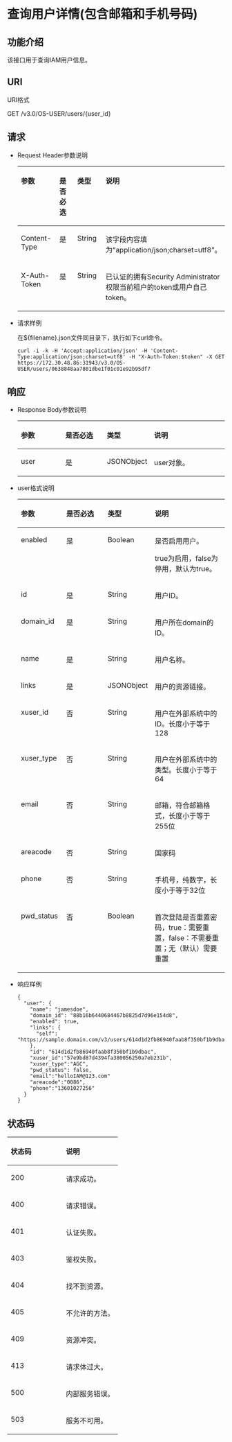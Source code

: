 # 查询用户详情\(包含邮箱和手机号码\)<a name="iam_08_0003"></a>

## 功能介绍<a name="s5888597838b0425a92e3419fb766c7f5"></a>

该接口用于查询IAM用户信息。

## URI<a name="s46d3616bd4c54e55ba97a528518a5890"></a>

URI格式

GET /v3.0/OS-USER/users/\{user\_id\}

## 请求<a name="se7fe5cac0d544e119c49322cc1707eb6"></a>

-   Request Header参数说明

    <a name="t68c7bd10e66a4380a1e6cdc78ca95669"></a>
    <table><thead align="left"><tr id="r584496594a404ce18918a40e6e57c2ec"><th class="cellrowborder" valign="top" width="21.95%" id="mcps1.1.5.1.1"><p id="ac3a989cc5d3a405889eabb47dee84b04"><a name="ac3a989cc5d3a405889eabb47dee84b04"></a><a name="ac3a989cc5d3a405889eabb47dee84b04"></a>参数</p>
    </th>
    <th class="cellrowborder" valign="top" width="20.75%" id="mcps1.1.5.1.2"><p id="a69a20ac00b86496aa8418517c542b0da"><a name="a69a20ac00b86496aa8418517c542b0da"></a><a name="a69a20ac00b86496aa8418517c542b0da"></a>是否必选</p>
    </th>
    <th class="cellrowborder" valign="top" width="20.169999999999998%" id="mcps1.1.5.1.3"><p id="a92c23d4441054df0972e025aeb3a8d7f"><a name="a92c23d4441054df0972e025aeb3a8d7f"></a><a name="a92c23d4441054df0972e025aeb3a8d7f"></a>类型</p>
    </th>
    <th class="cellrowborder" valign="top" width="37.13%" id="mcps1.1.5.1.4"><p id="abe6882c44cf4402d8ed7706b9278f33b"><a name="abe6882c44cf4402d8ed7706b9278f33b"></a><a name="abe6882c44cf4402d8ed7706b9278f33b"></a>说明</p>
    </th>
    </tr>
    </thead>
    <tbody><tr id="r5d63069d6a8a426e8b25b94d1b4d302a"><td class="cellrowborder" valign="top" width="21.95%" headers="mcps1.1.5.1.1 "><p id="ad4fb6253385c46ab8720a0e13f573694"><a name="ad4fb6253385c46ab8720a0e13f573694"></a><a name="ad4fb6253385c46ab8720a0e13f573694"></a>Content-Type</p>
    </td>
    <td class="cellrowborder" valign="top" width="20.75%" headers="mcps1.1.5.1.2 "><p id="a6b33800bcb2a446695b1d33a2d751554"><a name="a6b33800bcb2a446695b1d33a2d751554"></a><a name="a6b33800bcb2a446695b1d33a2d751554"></a>是</p>
    </td>
    <td class="cellrowborder" valign="top" width="20.169999999999998%" headers="mcps1.1.5.1.3 "><p id="ab34a5e95b76b4b79a72da0734025f211"><a name="ab34a5e95b76b4b79a72da0734025f211"></a><a name="ab34a5e95b76b4b79a72da0734025f211"></a>String</p>
    </td>
    <td class="cellrowborder" valign="top" width="37.13%" headers="mcps1.1.5.1.4 "><p id="a716277ae541d4553bb10490f9c02593d"><a name="a716277ae541d4553bb10490f9c02593d"></a><a name="a716277ae541d4553bb10490f9c02593d"></a>该字段内容填为<span class="parmvalue" id="parmvalue1823317483242"><a name="parmvalue1823317483242"></a><a name="parmvalue1823317483242"></a>“application/json;charset=utf8”</span>。</p>
    </td>
    </tr>
    <tr id="row29501427115257"><td class="cellrowborder" valign="top" width="21.95%" headers="mcps1.1.5.1.1 "><p id="p6637478211538"><a name="p6637478211538"></a><a name="p6637478211538"></a>X-Auth-Token</p>
    </td>
    <td class="cellrowborder" valign="top" width="20.75%" headers="mcps1.1.5.1.2 "><p id="p764826811538"><a name="p764826811538"></a><a name="p764826811538"></a>是</p>
    </td>
    <td class="cellrowborder" valign="top" width="20.169999999999998%" headers="mcps1.1.5.1.3 "><p id="p1553001111538"><a name="p1553001111538"></a><a name="p1553001111538"></a>String</p>
    </td>
    <td class="cellrowborder" valign="top" width="37.13%" headers="mcps1.1.5.1.4 "><p id="p53757920173238"><a name="p53757920173238"></a><a name="p53757920173238"></a>已认证的拥有Security Administrator权限当前租户的token或用户自己token。</p>
    </td>
    </tr>
    </tbody>
    </table>

-   请求样例

    在$\{filename\}.json文件同目录下，执行如下curl命令。

    ```
    curl -i -k -H 'Accept:application/json' -H 'Content-Type:application/json;charset=utf8' -H "X-Auth-Token:$token" -X GET https://172.30.48.86:31943/v3.0/OS-USER/users/0638848aa7801dbe1f01c01e92b95df7
    ```


## 响应<a name="s3a08e13bb5b34dc2ba4dcd84a0d51cf5"></a>

-   Response Body参数说明

    <a name="t1266dd240c3649048c9f42af34a0686b"></a>
    <table><thead align="left"><tr id="rd8ac2cd80e4b47d684b61df4f3c570cf"><th class="cellrowborder" valign="top" width="22.08%" id="mcps1.1.5.1.1"><p id="ad167d1bf89ca443eac693ea562da12a3"><a name="ad167d1bf89ca443eac693ea562da12a3"></a><a name="ad167d1bf89ca443eac693ea562da12a3"></a>参数</p>
    </th>
    <th class="cellrowborder" valign="top" width="20.77%" id="mcps1.1.5.1.2"><p id="aad08ea1f8c8e4a42a1a81112a74cb237"><a name="aad08ea1f8c8e4a42a1a81112a74cb237"></a><a name="aad08ea1f8c8e4a42a1a81112a74cb237"></a>是否必选</p>
    </th>
    <th class="cellrowborder" valign="top" width="20.01%" id="mcps1.1.5.1.3"><p id="a9b5fafff0348408893dcc06fbe0b1186"><a name="a9b5fafff0348408893dcc06fbe0b1186"></a><a name="a9b5fafff0348408893dcc06fbe0b1186"></a>类型</p>
    </th>
    <th class="cellrowborder" valign="top" width="37.14%" id="mcps1.1.5.1.4"><p id="ad002a0bf107a468884a5777e55f837f6"><a name="ad002a0bf107a468884a5777e55f837f6"></a><a name="ad002a0bf107a468884a5777e55f837f6"></a>说明</p>
    </th>
    </tr>
    </thead>
    <tbody><tr id="ref3b81e8e64e418c961ca1bce6f25280"><td class="cellrowborder" valign="top" width="22.08%" headers="mcps1.1.5.1.1 "><p id="abb2b4d81b907497da50ad4f12760f7dc"><a name="abb2b4d81b907497da50ad4f12760f7dc"></a><a name="abb2b4d81b907497da50ad4f12760f7dc"></a>user</p>
    </td>
    <td class="cellrowborder" valign="top" width="20.77%" headers="mcps1.1.5.1.2 "><p id="a7e49a4eaca054e36ba774b0cdc492081"><a name="a7e49a4eaca054e36ba774b0cdc492081"></a><a name="a7e49a4eaca054e36ba774b0cdc492081"></a>是</p>
    </td>
    <td class="cellrowborder" valign="top" width="20.01%" headers="mcps1.1.5.1.3 "><p id="p1527211816218"><a name="p1527211816218"></a><a name="p1527211816218"></a>JSONObject</p>
    </td>
    <td class="cellrowborder" valign="top" width="37.14%" headers="mcps1.1.5.1.4 "><p id="a8ded0409c6d948dc82f7f779a4cfa5b8"><a name="a8ded0409c6d948dc82f7f779a4cfa5b8"></a><a name="a8ded0409c6d948dc82f7f779a4cfa5b8"></a>user对象。</p>
    </td>
    </tr>
    </tbody>
    </table>

-   user格式说明

    <a name="t3ef10d134105438f922a72ac36adbe13"></a>
    <table><thead align="left"><tr id="ra836795da3204436ad115c6d63f33cb3"><th class="cellrowborder" valign="top" width="21.95%" id="mcps1.1.5.1.1"><p id="a915f4fa2492a4fa3b5fc5b52cb975ed3"><a name="a915f4fa2492a4fa3b5fc5b52cb975ed3"></a><a name="a915f4fa2492a4fa3b5fc5b52cb975ed3"></a>参数</p>
    </th>
    <th class="cellrowborder" valign="top" width="21.15%" id="mcps1.1.5.1.2"><p id="aeb29128c8bc6489593aaf12297635c52"><a name="aeb29128c8bc6489593aaf12297635c52"></a><a name="aeb29128c8bc6489593aaf12297635c52"></a>是否必选</p>
    </th>
    <th class="cellrowborder" valign="top" width="19.63%" id="mcps1.1.5.1.3"><p id="a367df15999ce47aa8fa2550bb2d3df9a"><a name="a367df15999ce47aa8fa2550bb2d3df9a"></a><a name="a367df15999ce47aa8fa2550bb2d3df9a"></a>类型</p>
    </th>
    <th class="cellrowborder" valign="top" width="37.269999999999996%" id="mcps1.1.5.1.4"><p id="a16a6b7e4145e4fbabf25e75163ec3f95"><a name="a16a6b7e4145e4fbabf25e75163ec3f95"></a><a name="a16a6b7e4145e4fbabf25e75163ec3f95"></a>说明</p>
    </th>
    </tr>
    </thead>
    <tbody><tr id="rb2ba995189ec478eb5d1181d3bb7be1c"><td class="cellrowborder" valign="top" width="21.95%" headers="mcps1.1.5.1.1 "><p id="aa1005da54f2c4746ae99676d14ab012d"><a name="aa1005da54f2c4746ae99676d14ab012d"></a><a name="aa1005da54f2c4746ae99676d14ab012d"></a>enabled</p>
    </td>
    <td class="cellrowborder" valign="top" width="21.15%" headers="mcps1.1.5.1.2 "><p id="a6d0540b177e34775b18c670cf5cd46bc"><a name="a6d0540b177e34775b18c670cf5cd46bc"></a><a name="a6d0540b177e34775b18c670cf5cd46bc"></a>是</p>
    </td>
    <td class="cellrowborder" valign="top" width="19.63%" headers="mcps1.1.5.1.3 "><p id="a65f6a6fc5a364d868072c58eeab90325"><a name="a65f6a6fc5a364d868072c58eeab90325"></a><a name="a65f6a6fc5a364d868072c58eeab90325"></a>Boolean</p>
    </td>
    <td class="cellrowborder" valign="top" width="37.269999999999996%" headers="mcps1.1.5.1.4 "><p id="p1544652451214"><a name="p1544652451214"></a><a name="p1544652451214"></a>是否启用用户。</p>
    <p id="ababe5d21d4764e209d225a4cea9b9fa2"><a name="ababe5d21d4764e209d225a4cea9b9fa2"></a><a name="ababe5d21d4764e209d225a4cea9b9fa2"></a>true为启用，false为停用，默认为true。</p>
    </td>
    </tr>
    <tr id="r41522dc2bd8d475b8d2a16af17d5213b"><td class="cellrowborder" valign="top" width="21.95%" headers="mcps1.1.5.1.1 "><p id="a2501c5b12ff94e338c0930e6c321af90"><a name="a2501c5b12ff94e338c0930e6c321af90"></a><a name="a2501c5b12ff94e338c0930e6c321af90"></a>id</p>
    </td>
    <td class="cellrowborder" valign="top" width="21.15%" headers="mcps1.1.5.1.2 "><p id="af10224f581d946cb91a49683adf34271"><a name="af10224f581d946cb91a49683adf34271"></a><a name="af10224f581d946cb91a49683adf34271"></a>是</p>
    </td>
    <td class="cellrowborder" valign="top" width="19.63%" headers="mcps1.1.5.1.3 "><p id="a0316e95fb756489a82f70ae562c523b4"><a name="a0316e95fb756489a82f70ae562c523b4"></a><a name="a0316e95fb756489a82f70ae562c523b4"></a>String</p>
    </td>
    <td class="cellrowborder" valign="top" width="37.269999999999996%" headers="mcps1.1.5.1.4 "><p id="af5ce8c5c520f468895f28d74f6eb4540"><a name="af5ce8c5c520f468895f28d74f6eb4540"></a><a name="af5ce8c5c520f468895f28d74f6eb4540"></a>用户ID。</p>
    </td>
    </tr>
    <tr id="r1208cbb1496440d89eb758b2cd80d578"><td class="cellrowborder" valign="top" width="21.95%" headers="mcps1.1.5.1.1 "><p id="a4504807eb899465fb0ce3ac82d7013dc"><a name="a4504807eb899465fb0ce3ac82d7013dc"></a><a name="a4504807eb899465fb0ce3ac82d7013dc"></a>domain_id</p>
    </td>
    <td class="cellrowborder" valign="top" width="21.15%" headers="mcps1.1.5.1.2 "><p id="zh-cn_topic_0026585113_p386591205643"><a name="zh-cn_topic_0026585113_p386591205643"></a><a name="zh-cn_topic_0026585113_p386591205643"></a>是</p>
    </td>
    <td class="cellrowborder" valign="top" width="19.63%" headers="mcps1.1.5.1.3 "><p id="a293aacc9b5354786a8b30a063a186b02"><a name="a293aacc9b5354786a8b30a063a186b02"></a><a name="a293aacc9b5354786a8b30a063a186b02"></a>String</p>
    </td>
    <td class="cellrowborder" valign="top" width="37.269999999999996%" headers="mcps1.1.5.1.4 "><p id="aa1138dcdd40340039e621e7abf0332e1"><a name="aa1138dcdd40340039e621e7abf0332e1"></a><a name="aa1138dcdd40340039e621e7abf0332e1"></a>用户所在domain的ID。</p>
    </td>
    </tr>
    <tr id="rbe8775b4e77a4b08be093de05e7bcbf3"><td class="cellrowborder" valign="top" width="21.95%" headers="mcps1.1.5.1.1 "><p id="acc4c499e1b2f4bdd98e5c7acd4e8861b"><a name="acc4c499e1b2f4bdd98e5c7acd4e8861b"></a><a name="acc4c499e1b2f4bdd98e5c7acd4e8861b"></a>name</p>
    </td>
    <td class="cellrowborder" valign="top" width="21.15%" headers="mcps1.1.5.1.2 "><p id="a4bf5dfe715d342e0a883343cbcf8181a"><a name="a4bf5dfe715d342e0a883343cbcf8181a"></a><a name="a4bf5dfe715d342e0a883343cbcf8181a"></a>是</p>
    </td>
    <td class="cellrowborder" valign="top" width="19.63%" headers="mcps1.1.5.1.3 "><p id="a8c424bac7d93444dbc647a1d5c5c21e4"><a name="a8c424bac7d93444dbc647a1d5c5c21e4"></a><a name="a8c424bac7d93444dbc647a1d5c5c21e4"></a>String</p>
    </td>
    <td class="cellrowborder" valign="top" width="37.269999999999996%" headers="mcps1.1.5.1.4 "><p id="afc48731c8a2e4c66a56ac245f7a1e34e"><a name="afc48731c8a2e4c66a56ac245f7a1e34e"></a><a name="afc48731c8a2e4c66a56ac245f7a1e34e"></a>用户名称。</p>
    </td>
    </tr>
    <tr id="row884150412952"><td class="cellrowborder" valign="top" width="21.95%" headers="mcps1.1.5.1.1 "><p id="p4507320312952"><a name="p4507320312952"></a><a name="p4507320312952"></a>links</p>
    </td>
    <td class="cellrowborder" valign="top" width="21.15%" headers="mcps1.1.5.1.2 "><p id="p2705079812952"><a name="p2705079812952"></a><a name="p2705079812952"></a>是</p>
    </td>
    <td class="cellrowborder" valign="top" width="19.63%" headers="mcps1.1.5.1.3 "><p id="p192144107220"><a name="p192144107220"></a><a name="p192144107220"></a>JSONObject</p>
    </td>
    <td class="cellrowborder" valign="top" width="37.269999999999996%" headers="mcps1.1.5.1.4 "><p id="p4445286212952"><a name="p4445286212952"></a><a name="p4445286212952"></a>用户的资源链接。</p>
    </td>
    </tr>
    <tr id="row6999228911"><td class="cellrowborder" valign="top" width="21.95%" headers="mcps1.1.5.1.1 "><p id="p9991131724"><a name="p9991131724"></a><a name="p9991131724"></a>xuser_id</p>
    </td>
    <td class="cellrowborder" valign="top" width="21.15%" headers="mcps1.1.5.1.2 "><p id="p50129217"><a name="p50129217"></a><a name="p50129217"></a>否</p>
    </td>
    <td class="cellrowborder" valign="top" width="19.63%" headers="mcps1.1.5.1.3 "><p id="p69914131922"><a name="p69914131922"></a><a name="p69914131922"></a>String</p>
    </td>
    <td class="cellrowborder" valign="top" width="37.269999999999996%" headers="mcps1.1.5.1.4 "><p id="p6991213329"><a name="p6991213329"></a><a name="p6991213329"></a>用户在外部系统中的ID。长度小于等于128</p>
    </td>
    </tr>
    <tr id="row1542413310110"><td class="cellrowborder" valign="top" width="21.95%" headers="mcps1.1.5.1.1 "><p id="p8108601727"><a name="p8108601727"></a><a name="p8108601727"></a>xuser_type</p>
    </td>
    <td class="cellrowborder" valign="top" width="21.15%" headers="mcps1.1.5.1.2 "><p id="p10841301822"><a name="p10841301822"></a><a name="p10841301822"></a>否</p>
    </td>
    <td class="cellrowborder" valign="top" width="19.63%" headers="mcps1.1.5.1.3 "><p id="p784905213"><a name="p784905213"></a><a name="p784905213"></a>String</p>
    </td>
    <td class="cellrowborder" valign="top" width="37.269999999999996%" headers="mcps1.1.5.1.4 "><p id="p14841401725"><a name="p14841401725"></a><a name="p14841401725"></a>用户在外部系统中的类型。长度小于等于64</p>
    </td>
    </tr>
    <tr id="row610116388114"><td class="cellrowborder" valign="top" width="21.95%" headers="mcps1.1.5.1.1 "><p id="p2092672415216"><a name="p2092672415216"></a><a name="p2092672415216"></a>email</p>
    </td>
    <td class="cellrowborder" valign="top" width="21.15%" headers="mcps1.1.5.1.2 "><p id="p092613243217"><a name="p092613243217"></a><a name="p092613243217"></a>否</p>
    </td>
    <td class="cellrowborder" valign="top" width="19.63%" headers="mcps1.1.5.1.3 "><p id="p1092617248219"><a name="p1092617248219"></a><a name="p1092617248219"></a>String</p>
    </td>
    <td class="cellrowborder" valign="top" width="37.269999999999996%" headers="mcps1.1.5.1.4 "><p id="p79262249217"><a name="p79262249217"></a><a name="p79262249217"></a>邮箱，符合邮箱格式，长度小于等于255位</p>
    </td>
    </tr>
    <tr id="row151021938015"><td class="cellrowborder" valign="top" width="21.95%" headers="mcps1.1.5.1.1 "><p id="p1745420331821"><a name="p1745420331821"></a><a name="p1745420331821"></a>areacode</p>
    </td>
    <td class="cellrowborder" valign="top" width="21.15%" headers="mcps1.1.5.1.2 "><p id="p64542331022"><a name="p64542331022"></a><a name="p64542331022"></a>否</p>
    </td>
    <td class="cellrowborder" valign="top" width="19.63%" headers="mcps1.1.5.1.3 "><p id="p1454233626"><a name="p1454233626"></a><a name="p1454233626"></a>String</p>
    </td>
    <td class="cellrowborder" valign="top" width="37.269999999999996%" headers="mcps1.1.5.1.4 "><p id="p10454193311212"><a name="p10454193311212"></a><a name="p10454193311212"></a>国家码</p>
    </td>
    </tr>
    <tr id="row57242421914"><td class="cellrowborder" valign="top" width="21.95%" headers="mcps1.1.5.1.1 "><p id="p147616431422"><a name="p147616431422"></a><a name="p147616431422"></a>phone</p>
    </td>
    <td class="cellrowborder" valign="top" width="21.15%" headers="mcps1.1.5.1.2 "><p id="p64764436218"><a name="p64764436218"></a><a name="p64764436218"></a>否</p>
    </td>
    <td class="cellrowborder" valign="top" width="19.63%" headers="mcps1.1.5.1.3 "><p id="p3476174318213"><a name="p3476174318213"></a><a name="p3476174318213"></a>String</p>
    </td>
    <td class="cellrowborder" valign="top" width="37.269999999999996%" headers="mcps1.1.5.1.4 "><p id="p11476134314218"><a name="p11476134314218"></a><a name="p11476134314218"></a>手机号，纯数字，长度小于等于32位</p>
    </td>
    </tr>
    <tr id="row87257421312"><td class="cellrowborder" valign="top" width="21.95%" headers="mcps1.1.5.1.1 "><p id="p1836713592214"><a name="p1836713592214"></a><a name="p1836713592214"></a>pwd_status</p>
    </td>
    <td class="cellrowborder" valign="top" width="21.15%" headers="mcps1.1.5.1.2 "><p id="p1036725917211"><a name="p1036725917211"></a><a name="p1036725917211"></a>否</p>
    </td>
    <td class="cellrowborder" valign="top" width="19.63%" headers="mcps1.1.5.1.3 "><p id="p183672059920"><a name="p183672059920"></a><a name="p183672059920"></a>Boolean</p>
    </td>
    <td class="cellrowborder" valign="top" width="37.269999999999996%" headers="mcps1.1.5.1.4 "><p id="p1736710596212"><a name="p1736710596212"></a><a name="p1736710596212"></a>首次登陆是否重置密码，true：需要重置，false：不需要重置；无（默认）需要重置</p>
    </td>
    </tr>
    </tbody>
    </table>


-   响应样例

    ```
    {
      "user": {
        "name": "jamesdoe",
        "domain_id": "88b16b6440684467b8825d7d96e154d8",
        "enabled": true,
        "links": {
          "self": "https://sample.domain.com/v3/users/614d1d2fb86940faab8f350bf1b9dbac"
        },
        "id": "614d1d2fb86940faab8f350bf1b9dbac",
        "xuser_id":"57e9bd87d4394fa380056250a7eb231b",
        "xuser_type":"AGC",
        "pwd_status": false,
        "email":"helloIAM@123.com"
        "areacode":"0086",
        "phone":"13601027256"
      }
    }
    ```


## 状态码<a name="sbfe93ca4c2b9427dbb2218a4e72da6a8"></a>

<a name="zh-cn_topic_0035544336_table25927028"></a>
<table><thead align="left"><tr id="zh-cn_topic_0035544336_row10578662"><th class="cellrowborder" valign="top" width="50%" id="mcps1.1.3.1.1"><p id="zh-cn_topic_0035544336_p51565323"><a name="zh-cn_topic_0035544336_p51565323"></a><a name="zh-cn_topic_0035544336_p51565323"></a>状态码</p>
</th>
<th class="cellrowborder" valign="top" width="50%" id="mcps1.1.3.1.2"><p id="zh-cn_topic_0035544336_p16041657"><a name="zh-cn_topic_0035544336_p16041657"></a><a name="zh-cn_topic_0035544336_p16041657"></a>说明</p>
</th>
</tr>
</thead>
<tbody><tr id="zh-cn_topic_0035544336_row24305815"><td class="cellrowborder" valign="top" width="50%" headers="mcps1.1.3.1.1 "><p id="zh-cn_topic_0035544336_p22613965"><a name="zh-cn_topic_0035544336_p22613965"></a><a name="zh-cn_topic_0035544336_p22613965"></a>200</p>
</td>
<td class="cellrowborder" valign="top" width="50%" headers="mcps1.1.3.1.2 "><p id="zh-cn_topic_0035544336_p19791876"><a name="zh-cn_topic_0035544336_p19791876"></a><a name="zh-cn_topic_0035544336_p19791876"></a>请求成功。</p>
</td>
</tr>
<tr id="zh-cn_topic_0035544336_row43909159"><td class="cellrowborder" valign="top" width="50%" headers="mcps1.1.3.1.1 "><p id="zh-cn_topic_0035544336_p66980994"><a name="zh-cn_topic_0035544336_p66980994"></a><a name="zh-cn_topic_0035544336_p66980994"></a>400</p>
</td>
<td class="cellrowborder" valign="top" width="50%" headers="mcps1.1.3.1.2 "><p id="zh-cn_topic_0035544336_p56751409"><a name="zh-cn_topic_0035544336_p56751409"></a><a name="zh-cn_topic_0035544336_p56751409"></a>请求错误。</p>
</td>
</tr>
<tr id="rb99fbab78bc54ae4953661763b573830"><td class="cellrowborder" valign="top" width="50%" headers="mcps1.1.3.1.1 "><p id="aef55745ff0834933af36d690e2e339b8"><a name="aef55745ff0834933af36d690e2e339b8"></a><a name="aef55745ff0834933af36d690e2e339b8"></a>401</p>
</td>
<td class="cellrowborder" valign="top" width="50%" headers="mcps1.1.3.1.2 "><p id="a480215738ced4bf5a8feafa2681db93b"><a name="a480215738ced4bf5a8feafa2681db93b"></a><a name="a480215738ced4bf5a8feafa2681db93b"></a>认证失败。</p>
</td>
</tr>
<tr id="zh-cn_topic_0035544336_row41000636"><td class="cellrowborder" valign="top" width="50%" headers="mcps1.1.3.1.1 "><p id="zh-cn_topic_0035544336_p32717189"><a name="zh-cn_topic_0035544336_p32717189"></a><a name="zh-cn_topic_0035544336_p32717189"></a>403</p>
</td>
<td class="cellrowborder" valign="top" width="50%" headers="mcps1.1.3.1.2 "><p id="ae678037f26d640f5a985c943e2ffb92e"><a name="ae678037f26d640f5a985c943e2ffb92e"></a><a name="ae678037f26d640f5a985c943e2ffb92e"></a>鉴权失败。</p>
</td>
</tr>
<tr id="r1fd5c05b7b6b4c048f3f7b9ddbc755b0"><td class="cellrowborder" valign="top" width="50%" headers="mcps1.1.3.1.1 "><p id="a5d7e2305922e4f9098442a900792dae1"><a name="a5d7e2305922e4f9098442a900792dae1"></a><a name="a5d7e2305922e4f9098442a900792dae1"></a>404</p>
</td>
<td class="cellrowborder" valign="top" width="50%" headers="mcps1.1.3.1.2 "><p id="a9edf299d0513460caaac8a2a19b76e9a"><a name="a9edf299d0513460caaac8a2a19b76e9a"></a><a name="a9edf299d0513460caaac8a2a19b76e9a"></a>找不到资源。</p>
</td>
</tr>
<tr id="rbb5133f150fd42eebde8dd6e390ecbd5"><td class="cellrowborder" valign="top" width="50%" headers="mcps1.1.3.1.1 "><p id="ad1a2754016e44193a97043265cd611cf"><a name="ad1a2754016e44193a97043265cd611cf"></a><a name="ad1a2754016e44193a97043265cd611cf"></a>405</p>
</td>
<td class="cellrowborder" valign="top" width="50%" headers="mcps1.1.3.1.2 "><p id="a81837d461ef445259c5a6e9e1ce0e32a"><a name="a81837d461ef445259c5a6e9e1ce0e32a"></a><a name="a81837d461ef445259c5a6e9e1ce0e32a"></a>不允许的方法。</p>
</td>
</tr>
<tr id="row59784631174446"><td class="cellrowborder" valign="top" width="50%" headers="mcps1.1.3.1.1 "><p id="p10716980174446"><a name="p10716980174446"></a><a name="p10716980174446"></a>409</p>
</td>
<td class="cellrowborder" valign="top" width="50%" headers="mcps1.1.3.1.2 "><p id="p62769041174446"><a name="p62769041174446"></a><a name="p62769041174446"></a>资源冲突。</p>
</td>
</tr>
<tr id="r2cecff297b1a412f956a312d3cd7acc9"><td class="cellrowborder" valign="top" width="50%" headers="mcps1.1.3.1.1 "><p id="a1f617621d1bc4a9facb1c84d1946002b"><a name="a1f617621d1bc4a9facb1c84d1946002b"></a><a name="a1f617621d1bc4a9facb1c84d1946002b"></a>413</p>
</td>
<td class="cellrowborder" valign="top" width="50%" headers="mcps1.1.3.1.2 "><p id="ac31ead3ee2db40eea8ae45b2779a09e9"><a name="ac31ead3ee2db40eea8ae45b2779a09e9"></a><a name="ac31ead3ee2db40eea8ae45b2779a09e9"></a>请求体过大。</p>
</td>
</tr>
<tr id="rd71e0e00759f4179a2dccaf345ba9f2f"><td class="cellrowborder" valign="top" width="50%" headers="mcps1.1.3.1.1 "><p id="a1657c5ca5ebd4a2cbacbdb35fc9b7601"><a name="a1657c5ca5ebd4a2cbacbdb35fc9b7601"></a><a name="a1657c5ca5ebd4a2cbacbdb35fc9b7601"></a>500</p>
</td>
<td class="cellrowborder" valign="top" width="50%" headers="mcps1.1.3.1.2 "><p id="a88b4b14048564e12942b8151dc791b99"><a name="a88b4b14048564e12942b8151dc791b99"></a><a name="a88b4b14048564e12942b8151dc791b99"></a>内部服务错误。</p>
</td>
</tr>
<tr id="r5647e5fd26974514ac66cc3925f30601"><td class="cellrowborder" valign="top" width="50%" headers="mcps1.1.3.1.1 "><p id="a16dfaa16ceac4a33a468c0ae158292fb"><a name="a16dfaa16ceac4a33a468c0ae158292fb"></a><a name="a16dfaa16ceac4a33a468c0ae158292fb"></a>503</p>
</td>
<td class="cellrowborder" valign="top" width="50%" headers="mcps1.1.3.1.2 "><p id="a5635c1924d9648a8be89b1e5dcf0a87b"><a name="a5635c1924d9648a8be89b1e5dcf0a87b"></a><a name="a5635c1924d9648a8be89b1e5dcf0a87b"></a>服务不可用。</p>
</td>
</tr>
</tbody>
</table>

